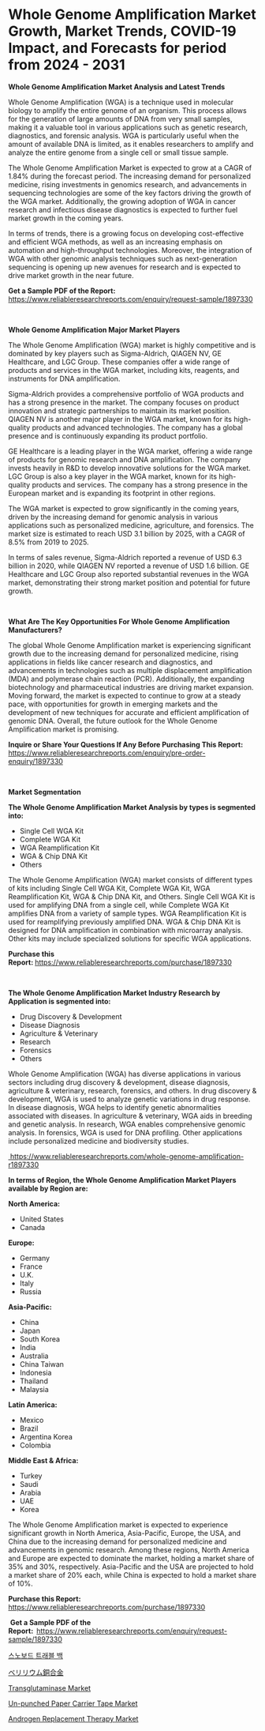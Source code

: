 <p><h1>Whole Genome Amplification Market Growth, Market Trends, COVID-19 Impact, and Forecasts for period from 2024 - 2031</h1></p><p><strong>Whole Genome Amplification Market Analysis and Latest Trends</strong></p>
<p><p>Whole Genome Amplification (WGA) is a technique used in molecular biology to amplify the entire genome of an organism. This process allows for the generation of large amounts of DNA from very small samples, making it a valuable tool in various applications such as genetic research, diagnostics, and forensic analysis. WGA is particularly useful when the amount of available DNA is limited, as it enables researchers to amplify and analyze the entire genome from a single cell or small tissue sample.</p><p>The Whole Genome Amplification Market is expected to grow at a CAGR of 1.84% during the forecast period. The increasing demand for personalized medicine, rising investments in genomics research, and advancements in sequencing technologies are some of the key factors driving the growth of the WGA market. Additionally, the growing adoption of WGA in cancer research and infectious disease diagnostics is expected to further fuel market growth in the coming years.</p><p>In terms of trends, there is a growing focus on developing cost-effective and efficient WGA methods, as well as an increasing emphasis on automation and high-throughput technologies. Moreover, the integration of WGA with other genomic analysis techniques such as next-generation sequencing is opening up new avenues for research and is expected to drive market growth in the near future.</p></p>
<p><strong>Get a Sample PDF of the Report:&nbsp;</strong> <a href="https://www.reliableresearchreports.com/enquiry/request-sample/1897330">https://www.reliableresearchreports.com/enquiry/request-sample/1897330</a></p>
<p>&nbsp;</p>
<p><strong>Whole Genome Amplification Major Market Players</strong></p>
<p><p>The Whole Genome Amplification (WGA) market is highly competitive and is dominated by key players such as Sigma-Aldrich, QIAGEN NV, GE Healthcare, and LGC Group. These companies offer a wide range of products and services in the WGA market, including kits, reagents, and instruments for DNA amplification.</p><p>Sigma-Aldrich provides a comprehensive portfolio of WGA products and has a strong presence in the market. The company focuses on product innovation and strategic partnerships to maintain its market position. QIAGEN NV is another major player in the WGA market, known for its high-quality products and advanced technologies. The company has a global presence and is continuously expanding its product portfolio.</p><p>GE Healthcare is a leading player in the WGA market, offering a wide range of products for genomic research and DNA amplification. The company invests heavily in R&D to develop innovative solutions for the WGA market. LGC Group is also a key player in the WGA market, known for its high-quality products and services. The company has a strong presence in the European market and is expanding its footprint in other regions.</p><p>The WGA market is expected to grow significantly in the coming years, driven by the increasing demand for genomic analysis in various applications such as personalized medicine, agriculture, and forensics. The market size is estimated to reach USD 3.1 billion by 2025, with a CAGR of 8.5% from 2019 to 2025.</p><p>In terms of sales revenue, Sigma-Aldrich reported a revenue of USD 6.3 billion in 2020, while QIAGEN NV reported a revenue of USD 1.6 billion. GE Healthcare and LGC Group also reported substantial revenues in the WGA market, demonstrating their strong market position and potential for future growth.</p></p>
<p>&nbsp;</p>
<p><strong>What Are The Key Opportunities For Whole Genome Amplification Manufacturers?</strong></p>
<p><p>The global Whole Genome Amplification market is experiencing significant growth due to the increasing demand for personalized medicine, rising applications in fields like cancer research and diagnostics, and advancements in technologies such as multiple displacement amplification (MDA) and polymerase chain reaction (PCR). Additionally, the expanding biotechnology and pharmaceutical industries are driving market expansion. Moving forward, the market is expected to continue to grow at a steady pace, with opportunities for growth in emerging markets and the development of new techniques for accurate and efficient amplification of genomic DNA. Overall, the future outlook for the Whole Genome Amplification market is promising.</p></p>
<p><strong>Inquire or Share Your Questions If Any Before Purchasing This Report:</strong> <a href="https://www.reliableresearchreports.com/enquiry/pre-order-enquiry/1897330">https://www.reliableresearchreports.com/enquiry/pre-order-enquiry/1897330</a></p>
<p>&nbsp;</p>
<p><strong>Market Segmentation</strong></p>
<p><strong>The Whole Genome Amplification Market Analysis by types is segmented into:</strong></p>
<p><ul><li>Single Cell WGA Kit</li><li>Complete WGA Kit</li><li>WGA Reamplification Kit</li><li>WGA & Chip DNA Kit</li><li>Others</li></ul></p>
<p><p>The Whole Genome Amplification (WGA) market consists of different types of kits including Single Cell WGA Kit, Complete WGA Kit, WGA Reamplification Kit, WGA & Chip DNA Kit, and Others. Single Cell WGA Kit is used for amplifying DNA from a single cell, while Complete WGA Kit amplifies DNA from a variety of sample types. WGA Reamplification Kit is used for reamplifying previously amplified DNA. WGA & Chip DNA Kit is designed for DNA amplification in combination with microarray analysis. Other kits may include specialized solutions for specific WGA applications.</p></p>
<p><strong>Purchase this Report:&nbsp;</strong><a href="https://www.reliableresearchreports.com/purchase/1897330">https://www.reliableresearchreports.com/purchase/1897330</a></p>
<p>&nbsp;</p>
<p><strong>The Whole Genome Amplification Market Industry Research by Application is segmented into:</strong></p>
<p><ul><li>Drug Discovery & Development</li><li>Disease Diagnosis</li><li>Agriculture & Veterinary</li><li>Research</li><li>Forensics</li><li>Others</li></ul></p>
<p><p>Whole Genome Amplification (WGA) has diverse applications in various sectors including drug discovery & development, disease diagnosis, agriculture & veterinary, research, forensics, and others. In drug discovery & development, WGA is used to analyze genetic variations in drug response. In disease diagnosis, WGA helps to identify genetic abnormalities associated with diseases. In agriculture & veterinary, WGA aids in breeding and genetic analysis. In research, WGA enables comprehensive genomic analysis. In forensics, WGA is used for DNA profiling. Other applications include personalized medicine and biodiversity studies.</p></p>
<p><a href="https://www.reliableresearchreports.com/whole-genome-amplification-r1897330">&nbsp;https://www.reliableresearchreports.com/whole-genome-amplification-r1897330</a></p>
<p><strong>In terms of Region, the Whole Genome Amplification Market Players available by Region are:</strong></p>
<p>
    <p> <strong> North America: </strong>
        <ul>
            <li>United States</li>
            <li>Canada</li>
        </ul>
        </p> 
    <p> <strong> Europe: </strong>
        <ul>
            <li>Germany</li>
            <li>France</li>
            <li>U.K.</li>
            <li>Italy</li>
            <li>Russia</li>
        </ul>
        </p> 
    <p> <strong> Asia-Pacific: </strong>
        <ul>
            <li>China</li>
            <li>Japan</li>
            <li>South Korea</li>
            <li>India</li>
            <li>Australia</li>
            <li>China Taiwan</li>
            <li>Indonesia</li>
            <li>Thailand</li>
            <li>Malaysia</li>
        </ul>
        </p> 
    <p> <strong> Latin America: </strong>
        <ul>
            <li>Mexico</li>
            <li>Brazil</li>
            <li>Argentina Korea</li>
            <li>Colombia</li>
        </ul>
        </p> 
    <p> <strong> Middle East & Africa: </strong>
        <ul>
            <li>Turkey</li>
            <li>Saudi</li>
            <li>Arabia</li>
            <li>UAE</li>
            <li>Korea</li>
        </ul>
    </p>
    </p>
<p><p>The Whole Genome Amplification market is expected to experience significant growth in North America, Asia-Pacific, Europe, the USA, and China due to the increasing demand for personalized medicine and advancements in genomic research. Among these regions, North America and Europe are expected to dominate the market, holding a market share of 35% and 30%, respectively. Asia-Pacific and the USA are projected to hold a market share of 20% each, while China is expected to hold a market share of 10%.</p></p>
<p><strong>Purchase this Report: </strong><a href="https://www.reliableresearchreports.com/purchase/1897330">https://www.reliableresearchreports.com/purchase/1897330</a></p>
<p>&nbsp;<strong>Get a Sample PDF of the Report:&nbsp;&nbsp;</strong><a href="https://www.reliableresearchreports.com/enquiry/request-sample/1897330">https://www.reliableresearchreports.com/enquiry/request-sample/1897330</a></p>
<p><strong></strong></p>
<p><p><a href="https://medium.com/@sillysally687568/%EC%8A%A4%EB%85%B8%EC%9A%B0%EB%B3%B4%EB%93%9C-%EC%97%AC%ED%96%89%EA%B0%80%EB%B0%A9-%EC%8B%9C%EC%9E%A5-%EB%B6%84%EC%84%9D-cagr-%EC%8B%9C%EC%9E%A5-%EC%84%B8%EB%B6%84%ED%99%94-%EB%B0%8F-%EA%B8%80%EB%A1%9C%EB%B2%8C-%EC%97%85%EC%A2%85-%EA%B0%9C%EC%9A%94-fbfb308862e3">스노보드 트래블 백</a></p><p><a href="https://github.com/adcxff01450218/Market-Research-Report-List-1/blob/main/909032146313.md">ベリリウム銅合金</a></p><p><a href="https://github.com/sonuprakash1/Market-Research-Report-List-2/blob/main/transglutaminase-market.md">Transglutaminase Market</a></p><p><a href="https://issuu.com/reportprime-2/docs/un-punched-paper-carrier-tape-market-size-2030.ppt">Un-punched Paper Carrier Tape Market</a></p><p><a href="https://github.com/Whitneyboyettebo9kiw7yr13/Market-Research-Report-List-2/blob/main/androgen-replacement-therapy-market.md">Androgen Replacement Therapy Market</a></p></p>